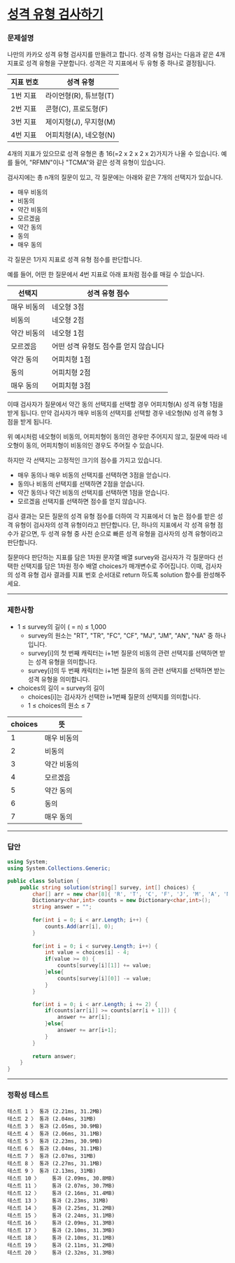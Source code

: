 # <a href="https://school.programmers.co.kr/learn/courses/30/lessons/118666">성격 유형 검사하기</a>

### 문제설명

나만의 카카오 성격 유형 검사지를 만들려고 합니다.
성격 유형 검사는 다음과 같은 4개 지표로 성격 유형을 구분합니다. 성격은 각 지표에서 두 유형 중 하나로 결정됩니다.

| 지표 번호 | 성격 유형 |
| ------- | ------- |
| 1번 지표 | 라이언형(R), 튜브형(T) |
| 2번 지표 | 콘형(C), 프로도형(F) |
| 3번 지표 | 제이지형(J), 무지형(M) |
| 4번 지표 | 어피치형(A), 네오형(N) |

4개의 지표가 있으므로 성격 유형은 총 16(=2 x 2 x 2 x 2)가지가 나올 수 있습니다. 예를 들어, "RFMN"이나 "TCMA"와 같은 성격 유형이 있습니다.

검사지에는 총 n개의 질문이 있고, 각 질문에는 아래와 같은 7개의 선택지가 있습니다.

 - 매우 비동의
 - 비동의
 - 약간 비동의
 - 모르겠음
 - 약간 동의
 - 동의
 - 매우 동의

각 질문은 1가지 지표로 성격 유형 점수를 판단합니다.

예를 들어, 어떤 한 질문에서 4번 지표로 아래 표처럼 점수를 매길 수 있습니다.

| 선택지 | 성격 유형 점수 |
| ------- | ------- |
| 매우 비동의 | 네오형 3점 |
| 비동의 | 네오형 2점 |
| 약간 비동의 | 네오형 1점 |
| 모르겠음 | 어떤 성격 유형도 점수를 얻지 않습니다 |
| 약간 동의 | 어피치형 1점 |
| 동의 | 어피치형 2점 |
| 매우 동의 | 어피치형 3점 |

이때 검사자가 질문에서 약간 동의 선택지를 선택할 경우 어피치형(A) 성격 유형 1점을 받게 됩니다. 만약 검사자가 매우 비동의 선택지를 선택할 경우 네오형(N) 성격 유형 3점을 받게 됩니다.

위 예시처럼 네오형이 비동의, 어피치형이 동의인 경우만 주어지지 않고, 질문에 따라 네오형이 동의, 어피치형이 비동의인 경우도 주어질 수 있습니다.

하지만 각 선택지는 고정적인 크기의 점수를 가지고 있습니다.

 - 매우 동의나 매우 비동의 선택지를 선택하면 3점을 얻습니다.
 - 동의나 비동의 선택지를 선택하면 2점을 얻습니다.
 - 약간 동의나 약간 비동의 선택지를 선택하면 1점을 얻습니다.
 - 모르겠음 선택지를 선택하면 점수를 얻지 않습니다.

검사 결과는 모든 질문의 성격 유형 점수를 더하여 각 지표에서 더 높은 점수를 받은 성격 유형이 검사자의 성격 유형이라고 판단합니다. 단, 하나의 지표에서 각 성격 유형 점수가 같으면, 두 성격 유형 중 사전 순으로 빠른 성격 유형을 검사자의 성격 유형이라고 판단합니다.

질문마다 판단하는 지표를 담은 1차원 문자열 배열 survey와 검사자가 각 질문마다 선택한 선택지를 담은 1차원 정수 배열 choices가 매개변수로 주어집니다. 이때, 검사자의 성격 유형 검사 결과를 지표 번호 순서대로 return 하도록 solution 함수를 완성해주세요.

***

### 제한사항

 - 1 ≤ survey의 길이 ( = n) ≤ 1,000
   - survey의 원소는 "RT", "TR", "FC", "CF", "MJ", "JM", "AN", "NA" 중 하나입니다.
   - survey[i]의 첫 번째 캐릭터는 i+1번 질문의 비동의 관련 선택지를 선택하면 받는 성격 유형을 의미합니다.
   - survey[i]의 두 번째 캐릭터는 i+1번 질문의 동의 관련 선택지를 선택하면 받는 성격 유형을 의미합니다.
 - choices의 길이 = survey의 길이
   - choices[i]는 검사자가 선택한 i+1번째 질문의 선택지를 의미합니다.
   - 1 ≤ choices의 원소 ≤ 7

| choices | 뜻 |
| ------- | ------- |
| 1 | 매우 비동의 |
| 2 | 비동의 |
| 3 | 약간 비동의 |
| 4 | 모르겠음 |
| 5 | 약간 동의 |
| 6 | 동의 |
| 7 | 매우 동의 |

***

### 답안
``` csharp
using System;
using System.Collections.Generic;

public class Solution {
    public string solution(string[] survey, int[] choices) {
        char[] arr = new char[8]{ 'R', 'T', 'C', 'F', 'J', 'M', 'A', 'N' };
        Dictionary<char,int> counts = new Dictionary<char,int>();
        string answer = "";
        
        for(int i = 0; i < arr.Length; i++) {
            counts.Add(arr[i], 0);
        }
        
        for(int i = 0; i < survey.Length; i++) {
            int value = choices[i] - 4;
            if(value >= 0) {
                counts[survey[i][1]] += value;
            }else{
                counts[survey[i][0]] -= value;
            }
        }

        for(int i = 0; i < arr.Length; i += 2) {
            if(counts[arr[i]] >= counts[arr[i + 1]]) {
                answer += arr[i];
            }else{
                answer += arr[i+1];
            }
        }
        
        return answer;
    }
}
```

***

### 정확성 테스트
```
테스트 1 〉	통과 (2.21ms, 31.2MB)
테스트 2 〉	통과 (2.04ms, 31MB)
테스트 3 〉	통과 (2.05ms, 30.9MB)
테스트 4 〉	통과 (2.06ms, 31.1MB)
테스트 5 〉	통과 (2.23ms, 30.9MB)
테스트 6 〉	통과 (2.04ms, 31.1MB)
테스트 7 〉	통과 (2.07ms, 31MB)
테스트 8 〉	통과 (2.27ms, 31.1MB)
테스트 9 〉	통과 (2.13ms, 31MB)
테스트 10 〉	통과 (2.09ms, 30.8MB)
테스트 11 〉	통과 (2.07ms, 30.7MB)
테스트 12 〉	통과 (2.16ms, 31.4MB)
테스트 13 〉	통과 (2.23ms, 31MB)
테스트 14 〉	통과 (2.25ms, 31.2MB)
테스트 15 〉	통과 (2.24ms, 31.1MB)
테스트 16 〉	통과 (2.09ms, 31.3MB)
테스트 17 〉	통과 (2.10ms, 31.3MB)
테스트 18 〉	통과 (2.10ms, 31.1MB)
테스트 19 〉	통과 (2.11ms, 31.2MB)
테스트 20 〉	통과 (2.32ms, 31.3MB)
```